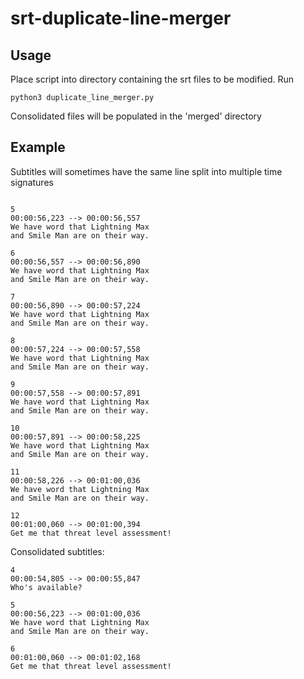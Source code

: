 # srt-duplicate-line-merger

## Usage

Place script into directory containing the srt files to be modified. Run

`python3 duplicate_line_merger.py`

Consolidated files will be populated in the 'merged' directory

## Example

Subtitles will sometimes have the same line split into multiple time signatures

```

5
00:00:56,223 --> 00:00:56,557
We have word that Lightning Max
and Smile Man are on their way.

6
00:00:56,557 --> 00:00:56,890
We have word that Lightning Max
and Smile Man are on their way.

7
00:00:56,890 --> 00:00:57,224
We have word that Lightning Max
and Smile Man are on their way.

8
00:00:57,224 --> 00:00:57,558
We have word that Lightning Max
and Smile Man are on their way.

9
00:00:57,558 --> 00:00:57,891
We have word that Lightning Max
and Smile Man are on their way.

10
00:00:57,891 --> 00:00:58,225
We have word that Lightning Max
and Smile Man are on their way.

11
00:00:58,226 --> 00:01:00,036
We have word that Lightning Max
and Smile Man are on their way.

12
00:01:00,060 --> 00:01:00,394
Get me that threat level assessment!
```

Consolidated subtitles:

```
4
00:00:54,805 --> 00:00:55,847
Who's available?

5
00:00:56,223 --> 00:01:00,036
We have word that Lightning Max
and Smile Man are on their way.

6
00:01:00,060 --> 00:01:02,168
Get me that threat level assessment!

```
